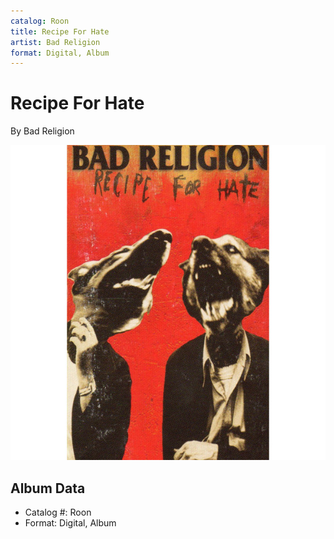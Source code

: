 ```yaml
---
catalog: Roon
title: Recipe For Hate
artist: Bad Religion
format: Digital, Album
---
```


# Recipe For Hate

By Bad Religion

![](../../assets/albumcovers/Bad_Religion-Recipe_For_Hate.png)

## Album Data

- Catalog #: Roon
- Format: Digital, Album

